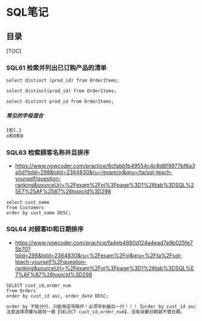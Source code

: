 # SQL笔记



## 目录

[TOC]





### **SQL61** **检索并列出已订购产品的清单**

```mysql
select distinct (prod_id) from OrderItems;
```

```mysql
select distinct(prod_id) from OrderItems;
```

```mysql
select distinct prod_id from OrderItems;
```

##### 常见的字母混合

```markdown
I和l,1
o和O和0
```





### **SQL63** **检索顾客名称并且排序**

- https://www.nowcoder.com/practice/6cfabb1b49554c4c8d8f9977bf6a3a5d?tpId=298&tqId=2364830&ru=/exam/oj&qru=/ta/sql-teach-yourself/question-ranking&sourceUrl=%2Fexam%2Foj%3Fpage%3D1%26tab%3DSQL%25E7%25AF%2587%26topicId%3D298

```mysql
select cust_name  
from Customers
order by cust_name DESC;
```




### SQL64 对顾客ID和日期排序

- https://www.nowcoder.com/practice/fa4eb4880d124a4ead7a9b025fe75b70?tpId=298&tqId=2364830&ru=%2Fexam%2Foj&qru=%2Fta%2Fsql-teach-yourself%2Fquestion-ranking&sourceUrl=%2Fexam%2Foj%3Fpage%3D1%26tab%3DSQL%E7%AF%87%26topicId%3D298

```MYSQL
SELECT cust_id,order_num
from Orders
order by cust_id asc, order_date DESC;
```

```markdown
order by 不能分行，只能用逗号隔开！必须写到最后一行！！！【order by cust_id asc, order_date DESC;】
注意选择项要与题目一致【SELECT cust_id,order_num】，没有说要日期就不管日期。

```





